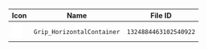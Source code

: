 | Icon | Name | File ID |
| ---  | ---  | ---     |
| ![](Grip_HorizontalContainer.png) | `Grip_HorizontalContainer` | `1324884463102540922` |
